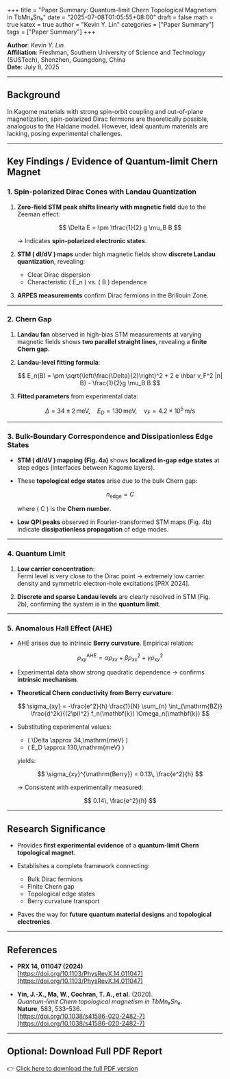 +++
title = "Paper Summary: Quantum-limit Chern Topological Magnetism in TbMn₆Sn₆"
date = "2025-07-08T01:05:55+08:00"
draft = false
math = true
katex = true
author = "Kevin Y. Lin"
categories = ["Paper Summary"]
tags = ["Paper Summary"]
+++

**Author**: *Kevin Y. Lin*  
**Affiliation**: Freshman, Southern University of Science and Technology (SUSTech), Shenzhen, Guangdong, China  
**Date**: July 8, 2025

---

## Background

In Kagome materials with strong spin-orbit coupling and out-of-plane magnetization, spin-polarized Dirac fermions are theoretically possible, analogous to the Haldane model. However, ideal quantum materials are lacking, posing experimental challenges.

---

## Key Findings / Evidence of Quantum-limit Chern Magnet

### 1. Spin-polarized Dirac Cones with Landau Quantization

1. **Zero-field STM peak shifts linearly with magnetic field** due to the Zeeman effect:

   $$
   \Delta E = \pm \tfrac{1}{2} g \mu_B B
   $$

   → Indicates **spin-polarized electronic states**.

2. **STM \( dI/dV \) maps** under high magnetic fields show **discrete Landau quantization**, revealing:

   - Clear Dirac dispersion
   - Characteristic \( E_n \) vs. \( B \) dependence

3. **ARPES measurements** confirm Dirac fermions in the Brillouin Zone.

---

### 2. Chern Gap

1. **Landau fan** observed in high-bias STM measurements at varying magnetic fields shows **two parallel straight lines**, revealing a **finite Chern gap**.

2. **Landau-level fitting formula**:

   $$
   E_n(B) = \pm \sqrt{\left(\frac{\Delta}{2}\right)^2 + 2 e \hbar v_F^2 |n| B} - \frac{1}{2}g \mu_B B
   $$

3. **Fitted parameters** from experimental data:

   $$
   \Delta = 34 \pm 2\,\mathrm{meV}, \quad
   E_D = 130\,\mathrm{meV}, \quad
   v_F = 4.2 \times 10^5\,\mathrm{m/s}
   $$

---

### 3. Bulk-Boundary Correspondence and Dissipationless Edge States

- **STM \( dI/dV \) mapping (Fig. 4a)** shows **localized in-gap edge states** at step edges (interfaces between Kagome layers).

- These **topological edge states** arise due to the bulk Chern gap:

   $$
   n_{\text{edge}} = C
   $$

   where \( C \) is the **Chern number**.

- **Low QPI peaks** observed in Fourier-transformed STM maps (Fig. 4b) indicate **dissipationless propagation** of edge modes.

---

### 4. Quantum Limit

1. **Low carrier concentration**:  
   Fermi level is very close to the Dirac point → extremely low carrier density and symmetric electron-hole excitations [PRX 2024].

2. **Discrete and sparse Landau levels** are clearly resolved in STM (Fig. 2b), confirming the system is in the **quantum limit**.

---

### 5. Anomalous Hall Effect (AHE)

- AHE arises due to intrinsic **Berry curvature**. Empirical relation:

   $$
   \rho_{xy}^{\mathrm{AHE}} = \alpha \rho_{xx} + \beta \rho_{xx}^2 + \gamma \rho_{xy}^2
   $$

- Experimental data show strong quadratic dependence → confirms **intrinsic mechanism**.

- **Theoretical Chern conductivity from Berry curvature**:

   $$
   \sigma_{xy} = -\frac{e^2}{h} \frac{1}{N} \sum_{n} \int_{\mathrm{BZ}} \frac{d^2k}{(2\pi)^2} f_n(\mathbf{k}) \Omega_n(\mathbf{k})
   $$

- Substituting experimental values:

   - \( \Delta \approx 34\,\mathrm{meV} \)
   - \( E_D \approx 130\,\mathrm{meV} \)

  yields:

   $$
   \sigma_{xy}^{\mathrm{Berry}} = 0.13\, \frac{e^2}{h}
   $$

  → Consistent with experimentally measured:

   $$
   0.14\, \frac{e^2}{h}
   $$

---

## Research Significance

- Provides **first experimental evidence** of a **quantum-limit Chern topological magnet**.

- Establishes a complete framework connecting:

   - Bulk Dirac fermions  
   - Finite Chern gap  
   - Topological edge states  
   - Berry curvature transport

- Paves the way for **future quantum material designs** and **topological electronics**.

---

## References

- **PRX 14, 011047 (2024)**  
  [https://doi.org/10.1103/PhysRevX.14.011047](https://doi.org/10.1103/PhysRevX.14.011047)

- **Yin, J.-X., Ma, W., Cochran, T. A., et al.** (2020).  
  *Quantum-limit Chern topological magnetism in TbMn₆Sn₆*.  
  **Nature**, 583, 533–536.  
  [https://doi.org/10.1038/s41586-020-2482-7](https://doi.org/10.1038/s41586-020-2482-7)

---

## Optional: Download Full PDF Report

👉 [Click here to download the full PDF version](/files/Summary_of_Quantum_limit_Chern_topological_magnetism_in_TbMn6Sn6.pdf)

